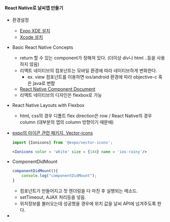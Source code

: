 #### React Native로 날씨앱 만들기

- 환경설정
  - [Expo XDE 설치](https://expo.io/tools)
  - [Xcode 설치](https://developer.apple.com/download/)

- Basic React Native Concepts
  - return 할 수 있는 component가 정해져 있다. (더이상 div나 html ..등을 사용하지 않음)
  - 리액트 네이티브의 컴포넌트는 모바일 환경에 따라 네이티브하게 변화한다.
    - ex. view 컴포넌트를 이용하면 ios/android 환경에 따라 objective-c 혹은 java로 변함
  - [React Native Component Document](https://facebook.github.io/react-native/docs/getting-started.html)
  - 리액트 네이티브의 디자인은 flexbox로 가능

- React Native Layouts with Flexbox

  - html, css의 경우 디폴트 flex direction은 row / React Native의 경우 column (대부분의 앱의 column 방향이기 때문에)

- [expo의 아이콘 관련 패키지, Vector-icons](https://expo.github.io/vector-icons/)

  ~~~jsx
  import {Ionicons} from '@expo/vector-icons'; 
  
  <Ionicons color = 'white' size = {144} name = 'ios-rainy'/>
  ~~~

- ComponentDidMount

  ~~~jsx
  componentDidMount(){
      console.log("componentDidMount");
  }
  ~~~

  - 컴포넌트가 만들어지고 첫 렌더링을 다 마친 후 실행되는 메소드.
  - setTimeout, AJAX 처리등을 넣음.
  - 위치정보를 불러오는데 성공했을 경우에 위치 값을 날씨 API에 넘겨주도록 한다.

- 